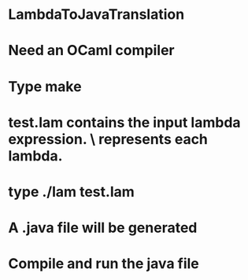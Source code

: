 # LambdaToJavaTranslation
# Need an OCaml compiler
# Type make
# test.lam contains the input lambda expression. \ represents each lambda.
# type ./lam test.lam
# A .java file will be generated
# Compile and run the java file

